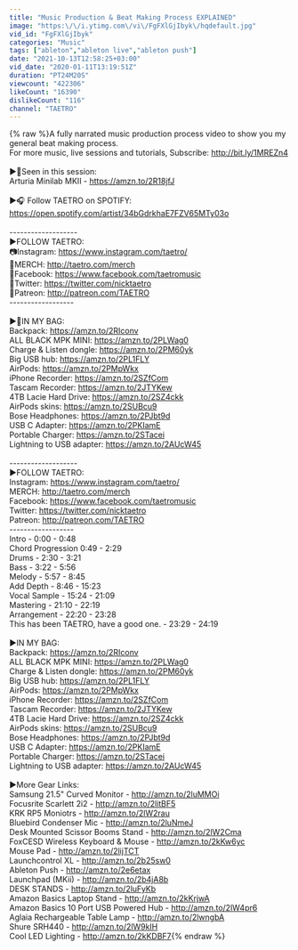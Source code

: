 ```yaml
---
title: "Music Production & Beat Making Process EXPLAINED"
image: "https:\/\/i.ytimg.com\/vi\/FgFXlGjIbyk\/hqdefault.jpg"
vid_id: "FgFXlGjIbyk"
categories: "Music"
tags: ["ableton","ableton live","ableton push"]
date: "2021-10-13T12:58:25+03:00"
vid_date: "2020-01-11T13:19:51Z"
duration: "PT24M20S"
viewcount: "422306"
likeCount: "16390"
dislikeCount: "116"
channel: "TAETRO"
---
```

{% raw %}A fully narrated music production process video to show you my general beat making process. <br />For more music, live sessions and tutorials, Subscribe: <a rel="nofollow" target="blank" href="http://bit.ly/1MREZn4">http://bit.ly/1MREZn4</a><br /><br />►🎹Seen in this session: <br />Arturia Minilab MKII - <a rel="nofollow" target="blank" href="https://amzn.to/2R18jfJ">https://amzn.to/2R18jfJ</a><br /><br />►🎧 Follow TAETRO on SPOTIFY: <a rel="nofollow" target="blank" href="https://open.spotify.com/artist/34bGdrkhaE7FZV65MTy03o">https://open.spotify.com/artist/34bGdrkhaE7FZV65MTy03o</a><br /><br />-------------------<br />►FOLLOW TAETRO:<br />📷Instagram: <a rel="nofollow" target="blank" href="https://www.instagram.com/taetro/">https://www.instagram.com/taetro/</a><br />👕MERCH: <a rel="nofollow" target="blank" href="http://taetro.com/merch">http://taetro.com/merch</a><br />🤝Facebook: <a rel="nofollow" target="blank" href="https://www.facebook.com/taetromusic">https://www.facebook.com/taetromusic</a><br />💬Twitter: <a rel="nofollow" target="blank" href="https://twitter.com/nicktaetro">https://twitter.com/nicktaetro</a><br />🙏Patreon: <a rel="nofollow" target="blank" href="http://patreon.com/TAETRO">http://patreon.com/TAETRO</a> <br />------------------<br /><br />►🎒IN MY BAG:<br />Backpack: <a rel="nofollow" target="blank" href="https://amzn.to/2RIconv">https://amzn.to/2RIconv</a><br />ALL BLACK MPK MINI: <a rel="nofollow" target="blank" href="https://amzn.to/2PLWag0">https://amzn.to/2PLWag0</a><br />Charge &amp; Listen dongle: <a rel="nofollow" target="blank" href="https://amzn.to/2PM60yk">https://amzn.to/2PM60yk</a><br />Big USB hub: <a rel="nofollow" target="blank" href="https://amzn.to/2PL1FLY">https://amzn.to/2PL1FLY</a><br />AirPods: <a rel="nofollow" target="blank" href="https://amzn.to/2PMpWkx">https://amzn.to/2PMpWkx</a><br />iPhone Recorder: <a rel="nofollow" target="blank" href="https://amzn.to/2SZfCom">https://amzn.to/2SZfCom</a><br />Tascam Recorder: <a rel="nofollow" target="blank" href="https://amzn.to/2JTYKew">https://amzn.to/2JTYKew</a><br />4TB Lacie Hard Drive: <a rel="nofollow" target="blank" href="https://amzn.to/2SZ4ckk">https://amzn.to/2SZ4ckk</a><br />AirPods skins: <a rel="nofollow" target="blank" href="https://amzn.to/2SUBcu9">https://amzn.to/2SUBcu9</a><br />Bose Headphones: <a rel="nofollow" target="blank" href="https://amzn.to/2PJbt9d">https://amzn.to/2PJbt9d</a><br />USB C Adapter: <a rel="nofollow" target="blank" href="https://amzn.to/2PKIamE">https://amzn.to/2PKIamE</a><br />Portable Charger: <a rel="nofollow" target="blank" href="https://amzn.to/2STacei">https://amzn.to/2STacei</a><br />Lightning to USB adapter: <a rel="nofollow" target="blank" href="https://amzn.to/2AUcW45">https://amzn.to/2AUcW45</a><br /><br />-------------------<br />►FOLLOW TAETRO:<br />Instagram: <a rel="nofollow" target="blank" href="https://www.instagram.com/taetro/">https://www.instagram.com/taetro/</a><br />MERCH: <a rel="nofollow" target="blank" href="http://taetro.com/merch">http://taetro.com/merch</a><br />Facebook: <a rel="nofollow" target="blank" href="https://www.facebook.com/taetromusic">https://www.facebook.com/taetromusic</a><br />Twitter: <a rel="nofollow" target="blank" href="https://twitter.com/nicktaetro">https://twitter.com/nicktaetro</a><br />Patreon: <a rel="nofollow" target="blank" href="http://patreon.com/TAETRO">http://patreon.com/TAETRO</a> <br />------------------<br />Intro - 0:00 - 0:48<br />Chord Progression 0:49 - 2:29<br />Drums - 2:30 - 3:21<br />Bass - 3:22 - 5:56<br />Melody - 5:57 - 8:45<br />Add Depth - 8:46 - 15:23<br />Vocal Sample - 15:24 - 21:09<br />Mastering - 21:10 - 22:19<br />Arrangement - 22:20 - 23:28<br />This has been TAETRO, have a good one. - 23:29 - 24:19<br /><br />►IN MY BAG:<br />Backpack: <a rel="nofollow" target="blank" href="https://amzn.to/2RIconv">https://amzn.to/2RIconv</a><br />ALL BLACK MPK MINI: <a rel="nofollow" target="blank" href="https://amzn.to/2PLWag0">https://amzn.to/2PLWag0</a><br />Charge &amp; Listen dongle: <a rel="nofollow" target="blank" href="https://amzn.to/2PM60yk">https://amzn.to/2PM60yk</a><br />Big USB hub: <a rel="nofollow" target="blank" href="https://amzn.to/2PL1FLY">https://amzn.to/2PL1FLY</a><br />AirPods: <a rel="nofollow" target="blank" href="https://amzn.to/2PMpWkx">https://amzn.to/2PMpWkx</a><br />iPhone Recorder: <a rel="nofollow" target="blank" href="https://amzn.to/2SZfCom">https://amzn.to/2SZfCom</a><br />Tascam Recorder: <a rel="nofollow" target="blank" href="https://amzn.to/2JTYKew">https://amzn.to/2JTYKew</a><br />4TB Lacie Hard Drive: <a rel="nofollow" target="blank" href="https://amzn.to/2SZ4ckk">https://amzn.to/2SZ4ckk</a><br />AirPods skins: <a rel="nofollow" target="blank" href="https://amzn.to/2SUBcu9">https://amzn.to/2SUBcu9</a><br />Bose Headphones: <a rel="nofollow" target="blank" href="https://amzn.to/2PJbt9d">https://amzn.to/2PJbt9d</a><br />USB C Adapter: <a rel="nofollow" target="blank" href="https://amzn.to/2PKIamE">https://amzn.to/2PKIamE</a><br />Portable Charger: <a rel="nofollow" target="blank" href="https://amzn.to/2STacei">https://amzn.to/2STacei</a><br />Lightning to USB adapter: <a rel="nofollow" target="blank" href="https://amzn.to/2AUcW45">https://amzn.to/2AUcW45</a><br /><br />►More Gear Links:<br />Samsung 21.5&quot; Curved Monitor - <a rel="nofollow" target="blank" href="http://amzn.to/2luMMOi">http://amzn.to/2luMMOi</a><br />Focusrite Scarlett 2i2 - <a rel="nofollow" target="blank" href="http://amzn.to/2litBF5">http://amzn.to/2litBF5</a><br />KRK RP5 Moniotrs - <a rel="nofollow" target="blank" href="http://amzn.to/2lW2rau">http://amzn.to/2lW2rau</a><br />Bluebird Condenser Mic - <a rel="nofollow" target="blank" href="http://amzn.to/2luNmeJ">http://amzn.to/2luNmeJ</a><br />Desk Mounted Scissor Booms Stand - <a rel="nofollow" target="blank" href="http://amzn.to/2lW2Cma">http://amzn.to/2lW2Cma</a><br />FoxCESD Wireless Keyboard &amp; Mouse - <a rel="nofollow" target="blank" href="http://amzn.to/2kKw6yc">http://amzn.to/2kKw6yc</a><br />Mouse Pad - <a rel="nofollow" target="blank" href="http://amzn.to/2lijTCT">http://amzn.to/2lijTCT</a><br />Launchcontrol XL - <a rel="nofollow" target="blank" href="http://amzn.to/2b25sw0">http://amzn.to/2b25sw0</a><br />Ableton Push - <a rel="nofollow" target="blank" href="http://amzn.to/2e6etax">http://amzn.to/2e6etax</a><br />Launchpad (MKii) - <a rel="nofollow" target="blank" href="http://amzn.to/2b4jA8b">http://amzn.to/2b4jA8b</a><br />DESK STANDS - <a rel="nofollow" target="blank" href="http://amzn.to/2luFyKb">http://amzn.to/2luFyKb</a><br />Amazon Basics Laptop Stand - <a rel="nofollow" target="blank" href="http://amzn.to/2kKrjwA">http://amzn.to/2kKrjwA</a><br />Amazon Basics 10 Port USB Powered Hub - <a rel="nofollow" target="blank" href="http://amzn.to/2lW4pr6">http://amzn.to/2lW4pr6</a><br />Aglaia Rechargeable Table Lamp - <a rel="nofollow" target="blank" href="http://amzn.to/2lwngbA">http://amzn.to/2lwngbA</a><br />Shure SRH440 - <a rel="nofollow" target="blank" href="http://amzn.to/2lW9kIH">http://amzn.to/2lW9kIH</a><br />Cool LED Lighting - <a rel="nofollow" target="blank" href="http://amzn.to/2kKDBF7">http://amzn.to/2kKDBF7</a>{% endraw %}
